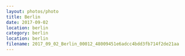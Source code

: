 ```yaml
---
layout: photos/photo
title: Berlin
date: 2017-09-02
location: berlin
category: berlin
location: berlin
filename: 2017_09_02_Berlin_00012_48009451e6adcc4bdd3fb714f2de21aa
---
```

